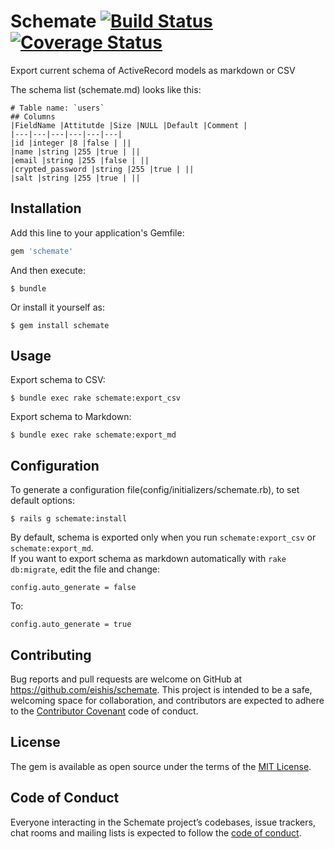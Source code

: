 # Schemate [![Build Status](https://travis-ci.org/eishis/schemate.svg?branch=master)](https://travis-ci.org/eishis/schemate) [![Coverage Status](https://coveralls.io/repos/github/eishis/schemate/badge.svg?branch=master)](https://coveralls.io/github/eishis/schemate?branch=master)

Export current schema of ActiveRecord models as markdown or CSV

The schema list (schemate.md) looks like this:
```
# Table name: `users` 
## Columns
|FieldName |Attitutde |Size |NULL |Default |Comment |
|---|---|---|---|---|---|
|id |integer |8 |false | ||
|name |string |255 |true | ||
|email |string |255 |false | ||
|crypted_password |string |255 |true | ||
|salt |string |255 |true | ||
```

## Installation

Add this line to your application's Gemfile:

```ruby
gem 'schemate'
```

And then execute:

    $ bundle

Or install it yourself as:

    $ gem install schemate

## Usage

Export schema to CSV:

    $ bundle exec rake schemate:export_csv

Export schema to Markdown:

    $ bundle exec rake schemate:export_md

## Configuration
To generate a configuration file(config/initializers/schemate.rb), to set default options:

    $ rails g schemate:install

By default, schema is exported only when you run `schemate:export_csv` or `schemate:export_md`.  
If you want to export schema as markdown automatically with `rake db:migrate`, edit the file and change:

    config.auto_generate = false

To:

    config.auto_generate = true

## Contributing

Bug reports and pull requests are welcome on GitHub at https://github.com/eishis/schemate. This project is intended to be a safe, welcoming space for collaboration, and contributors are expected to adhere to the [Contributor Covenant](http://contributor-covenant.org) code of conduct.

## License

The gem is available as open source under the terms of the [MIT License](http://opensource.org/licenses/MIT).

## Code of Conduct

Everyone interacting in the Schemate project’s codebases, issue trackers, chat rooms and mailing lists is expected to follow the [code of conduct](https://github.com/eishis/schemate/blob/master/CODE_OF_CONDUCT.md).
